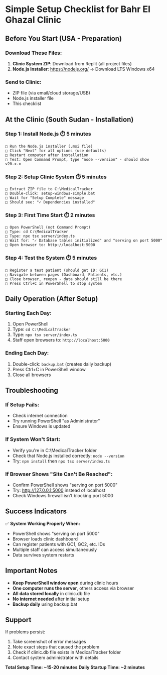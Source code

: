 # Simple Setup Checklist for Bahr El Ghazal Clinic

## Before You Start (USA - Preparation)

### Download These Files:
1. **Clinic System ZIP**: Download from Replit (all project files)
2. **Node.js Installer**: https://nodejs.org/ → Download LTS Windows x64

### Send to Clinic:
- ZIP file (via email/cloud storage/USB)
- Node.js installer file
- This checklist

## At the Clinic (South Sudan - Installation)

### Step 1: Install Node.js ⏱️ 5 minutes
```
□ Run the Node.js installer (.msi file)
□ Click "Next" for all options (use defaults)
□ Restart computer after installation
□ Test: Open Command Prompt, type "node --version" - should show v20.x.x
```

### Step 2: Setup Clinic System ⏱️ 5 minutes
```
□ Extract ZIP file to C:\MedicalTracker
□ Double-click: setup-windows-simple.bat
□ Wait for "Setup Complete" message
□ Should see: "✓ Dependencies installed"
```

### Step 3: First Time Start ⏱️ 2 minutes
```
□ Open PowerShell (not Command Prompt)
□ Type: cd C:\MedicalTracker
□ Type: npx tsx server/index.ts
□ Wait for: "✓ Database tables initialized" and "serving on port 5000"
□ Open browser to: http://localhost:5000
```

### Step 4: Test the System ⏱️ 5 minutes
```
□ Register a test patient (should get ID: GC1)
□ Navigate between pages (Dashboard, Patients, etc.)
□ Close browser, reopen - data should still be there
□ Press Ctrl+C in PowerShell to stop system
```

## Daily Operation (After Setup)

### Starting Each Day:
1. Open PowerShell
2. Type: `cd C:\MedicalTracker`
3. Type: `npx tsx server/index.ts`
4. Staff open browsers to: `http://localhost:5000`

### Ending Each Day:
1. Double-click: `backup.bat` (creates daily backup)
2. Press Ctrl+C in PowerShell window
3. Close all browsers

## Troubleshooting

### If Setup Fails:
- Check internet connection
- Try running PowerShell "as Administrator"
- Ensure Windows is updated

### If System Won't Start:
- Verify you're in C:\MedicalTracker folder
- Check that Node.js installed correctly: `node --version`
- Try: `npm install` then `npx tsx server/index.ts`

### If Browser Shows "Site Can't Be Reached":
- Confirm PowerShell shows "serving on port 5000"
- Try: http://127.0.0.1:5000 instead of localhost
- Check Windows firewall isn't blocking port 5000

## Success Indicators

✅ **System Working Properly When:**
- PowerShell shows "serving on port 5000"
- Browser loads clinic dashboard
- Can register patients with GC1, GC2, etc. IDs
- Multiple staff can access simultaneously
- Data survives system restarts

## Important Notes

- **Keep PowerShell window open** during clinic hours
- **One computer runs the server**, others access via browser
- **All data stored locally** in clinic.db file
- **No internet needed** after initial setup
- **Backup daily** using backup.bat

## Support

If problems persist:
1. Take screenshot of error messages
2. Note exact steps that caused the problem
3. Check if clinic.db file exists in MedicalTracker folder
4. Contact system administrator with details

**Total Setup Time: ~15-20 minutes**
**Daily Startup Time: ~2 minutes**